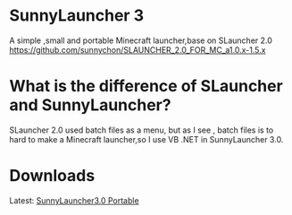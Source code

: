 # SunnyLauncher 3
A simple ,small and portable Minecraft launcher,base on SLauncher 2.0 <a href="https://github.com/sunnychon/SLAUNCHER_2.0_FOR_MC_a1.0.x-1.5.x">https://github.com/sunnychon/SLAUNCHER_2.0_FOR_MC_a1.0.x-1.5.x</a>
# What is the difference of SLauncher and SunnyLauncher?
SLauncher 2.0 used batch files as a menu, but as I see , batch files is to hard to make a Minecraft launcher,so I use VB .NET in SunnyLauncher 3.0.
# Downloads
Latest:
<a href="https://github.com/sunnychon/SunnyLauncher3/releases/download/3.0.0/SunnyLauncher3.0-Portable-USB.7z">SunnyLauncher3.0 Portable</a>
